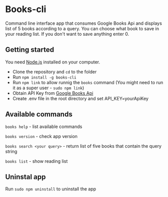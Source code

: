 # Books-cli
Command line interface app that consumes Google Books Api and displays list of 5 books according to a query. You can choose what book to save in your reading list. If you don't want to save anything enter 0.

## Getting started
You need [Node.js](https://nodejs.org) installed on your computer.

 - Clone the repository and `cd` to the folder
 - Run `npm install -g books-cli`
 - Run `npm link` to allow runnig the `books` command (You might need to run it as a super user - `sudo npm link`)
 - Obtain API Key from [Google Books Api](https://cloud.google.com/docs/authentication/api-keys) 
 - Create .env file in the root directory and set API_KEY=yourApiKey
 
## Available commands
`books help` - list available commands

`books version` - check app version

`books search <your query>` - return list of five books that contain the query string

`books list` - show reading list

## Uninstal app
Run `sudo npm uninstall` to uninstall the app

